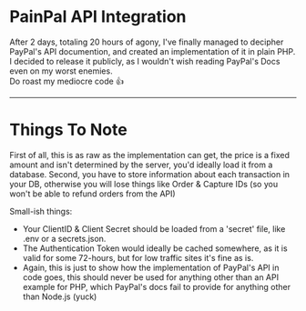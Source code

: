 <h1>PainPal API Integration</h1>
<p>
  After 2 days, totaling 20 hours of agony, I've finally managed to decipher PayPal's API documention, and created an implementation of it in plain PHP.<br>
  I decided to release it publicly, as I wouldn't wish reading PayPal's Docs even on my worst enemies.<br>
  Do roast my mediocre code 👍
</p>
<hr>
<h1>Things To Note</h1>
<p>First of all, this is as raw as the implementation can get, the price is a fixed amount and isn't determined by the server, you'd ideally load it from a database. Second, you have to store information about each transaction in your DB, otherwise you will lose things like Order & Capture IDs (so you won't be able to refund orders from the API)</p>

<p>Small-ish things:</p>
<ul>
  <li>
    Your ClientID & Client Secret should be loaded from a 'secret' file, like .env or a secrets.json.
  </li>
  <li>
    The Authentication Token would ideally be cached somewhere, as it is valid for some 72-hours, but for low traffic sites it's fine as is.
  </li>
  <li>
    Again, this is just to show how the implementation of PayPal's API in code goes, this should never be used for anything other than an API example for PHP, which PayPal's docs fail to provide for anything other than Node.js (yuck)
  </li>
</ul>
